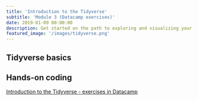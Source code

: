 ```yaml
---
title: 'Introduction to the Tidyverse'
subtitle: 'Module 3 (Datacamp exercises)'
date: 2019-01-09 00:00:00
description: Get started on the path to exploring and visualizing your own data with the tidyverse, a powerful and popular collection of data science tools within R.
featured_image: '/images/tidyverse.png'
---
```



## Tidyverse basics



## Hands-on coding

[Introduction to the Tidyverse - exercises in Datacamp](https://www.datacamp.com/courses/introduction-to-the-tidyverse)

